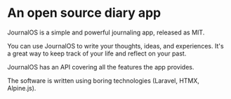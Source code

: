 # An open source diary app

JournalOS is a simple and powerful journaling app, released as MIT.

You can use JournalOS to write your thoughts, ideas, and experiences. It's a great way to keep track of your life and reflect on your past.

JournalOS has an API covering all the features the app provides.

The software is written using boring technologies (Laravel, HTMX, Alpine.js).
